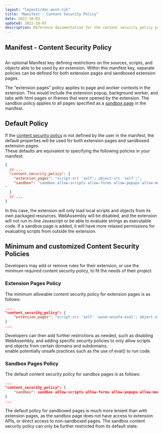 ```yaml
---
layout: "layouts/doc-post.njk"
title: "Manifest - Content Security Policy"
date: 2022-10-03
updated: 2022-10-03
description: Reference documentation for the content security policy properties of manifest.json.
---
```

## Manifest - Content Security Policy 

## 

An optional Manifest key defining restrictions on the sources, scripts, and objects able to be used by an extension. Within this manifest key, separate policies can be defined for both extension pages and sandboxed extension pages.

The "extension pages" policy applies to page and worker contexts in the extension. This would include the extension popup, background worker, and tabs with html pages or iframes that were opened by the extension. The sandbox policy applies to all pages specified as a [sandbox page](/docs/extensions/mv3/manifest/sandbox/) in the manifest.

## Default Policy

If the [content security policy](https://developer.mozilla.org/docs/Web/HTTP/CSP) is not defined by the user in the manifest, the default properties will be used for both extension pages and sandboxed extension pages.   
These defaults are equivalent to specifying the following policies in your manifest:

```json
{
  // ...
  "content_security_policy": {
    "extension_pages": "script-src 'self'; object-src 'self';",
    "sandbox": "sandbox allow-scripts allow-forms allow-popups allow-modals; script-src 'self' 'unsafe-inline' 'unsafe-eval'; child-src 'self';
"
  }
  // ...
}
```



In this case, the extension will only load local scripts and objects from its own packaged resources. WebAssembly will be disabled, and the extension will not run in-line Javascript or be able to evaluate strings as executable code. If a sandbox page is added, it will have more relaxed permissions for evaluating scripts from outside the extension.

## Minimum and customized Content Security Policies

Developers may add or remove rules for their extension, or use the minimum required content  security policy, to fit the needs of their project. 

### Extension Pages Policy

The minimum allowable content security policy for extension pages is as follows:

```json
...
"content_security_policy": {
    "extension_pages": "script-src 'self' 'wasm-unsafe-eval'; object-src 'self';"
}
...
```

Developers can then add further restrictions as needed, such as disabling WebAssembly, and adding specific security policies to only allow scripts and objects from certain domains and subdomains.  
enable potentially unsafe practices such as the use of eval() to run code.
### Sandbox Pages Policy

The default content security policy for sandbox pages is as follows:

```json
...
"content_security_policy": {
    "sandbox": sandbox allow-scripts allow-forms allow-popups allow-modals; script-src 'self' 'unsafe-inline' 'unsafe-eval'; child-src 'self';
}
...
```

The default policy for sandboxed pages is much more lenient than with extension pages, as the sandbox page does not have access to extension APIs, or direct access to non-sandboxed pages. The sandbox content security policy can only be further restricted from its default state.